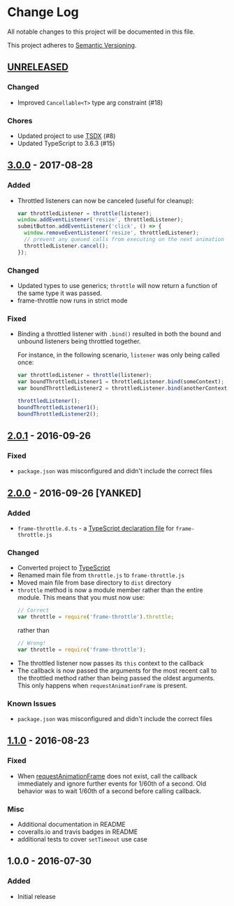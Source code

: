# Change Log

All notable changes to this project will be documented in this file.

This project adheres to [Semantic Versioning](http://semver.org/).

## [UNRELEASED]

### Changed

- Improved `Cancellable<T>` type arg constraint (#18)

### Chores

- Updated project to use [TSDX](https://github.com/palmerhq/tsdx) (#8)
- Updated TypeScript to 3.6.3 (#15)

## [3.0.0] - 2017-08-28

### Added

- Throttled listeners can now be canceled (useful for cleanup):
  ```js
  var throttledListener = throttle(listener);
  window.addEventListener('resize', throttledListener);
  submitButton.addEventListener('click', () => {
    window.removeEventListener('resize', throttledListener);
    // prevent any queued calls from executing on the next animation frame:
    throttledListener.cancel();
  });
  ```

### Changed

- Updated types to use generics; `throttle` will now return a function
  of the same type it was passed.
- frame-throttle now runs in strict mode

### Fixed

- Binding a throttled listener with `.bind()` resulted in both the bound and
  unbound listeners being throttled together.

  For instance, in the following scenario, `listener` was only being called once:

  ```js
  var throttledListener = throttle(listener);
  var boundThrottledListener1 = throttledListener.bind(someContext);
  var boundThrottledListener2 = throttledListener.bind(anotherContext);

  throttledListener();
  boundThrottledListener1();
  boundThrottledListener2();
  ```

## [2.0.1] - 2016-09-26

### Fixed

- `package.json` was misconfigured and didn't include the correct files

## [2.0.0] - 2016-09-26 [YANKED]

### Added

- `frame-throttle.d.ts` - a [TypeScript declaration file] for `frame-throttle.js`

### Changed

- Converted project to [TypeScript]
- Renamed main file from `throttle.js` to `frame-throttle.js`
- Moved main file from base directory to `dist` directory
- `throttle` method is now a module member rather than the entire module.
  This means that you must now use:
  ```js
  // Correct
  var throttle = require('frame-throttle').throttle;
  ```
  rather than
  ```js
  // Wrong!
  var throttle = require('frame-throttle');
  ```
- The throttled listener now passes its `this` context to the callback
- The callback is now passed the arguments for the most recent call to the
  throttled method rather than being passed the oldest arguments.
  This only happens when `requestAnimationFrame` is present.

### Known Issues

- `package.json` was misconfigured and didn't include the correct files

## [1.1.0] - 2016-08-23

### Fixed

- When [requestAnimationFrame] does not exist, call the callback immediately
  and ignore further events for 1/60th of a second. Old behavior was to wait
  1/60th of a second before calling callback.

### Misc

- Additional documentation in README
- coveralls.io and travis badges in README
- additional tests to cover `setTimeout` use case

## 1.0.0 - 2016-07-30

### Added

- Initial release

[requestanimationframe]: https://developer.mozilla.org/en-US/docs/Web/API/window/requestAnimationFrame
[typescript]: http://www.typescriptlang.org
[typescript declaration file]: https://www.typescriptlang.org/docs/handbook/writing-declaration-files.html
[1.1.0]: https://github.com/pelotoncycle/frame-throttle/compare/v1.0.0...v1.1.0
[2.0.0]: https://github.com/pelotoncycle/frame-throttle/compare/v1.1.0...v2.0.0
[2.0.1]: https://github.com/pelotoncycle/frame-throttle/compare/v1.1.0...v2.0.1
[3.0.0]: https://github.com/pelotoncycle/frame-throttle/compare/v2.0.1...v3.0.0
[unreleased]: https://github.com/pelotoncycle/frame-throttle/compare/v3.0.0...HEAD
